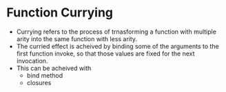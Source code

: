# Function Currying
- Currying refers to the process of trnasforming a function with multiple arity into the same function with less arity.
- The curried effect is acheived by binding some of the arguments to the first function invoke, so that those values are fixed for the next invocation.
- This can be acheived with 
  - bind method
  - closures